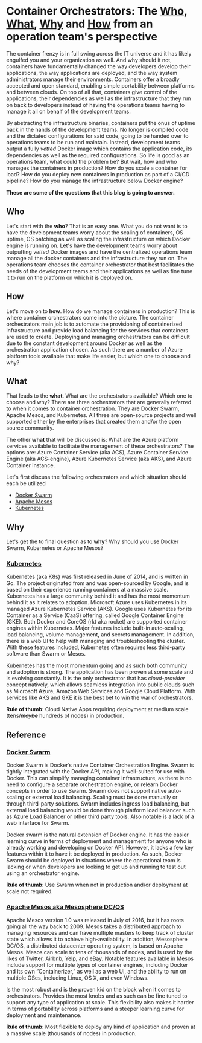 # Container Orchestrators: The [Who](#who), [What](#what), [Why](#why) and [How](#how) from an operation team's perspective

The container frenzy is in full swing across the IT universe and it has likely engulfed you and your organization as well. And why should it not, containers have fundamentally changed the way developers develop their applications, the way applications are deployed, and the way system administrators manage their environments. Containers offer a broadly accepted and open standard, enabling simple portability between platforms and between clouds. On top of all that, containers give control of the applications, their dependencies as well as the infrastructure that they run on back to developers instead of having the operations teams having to manage it all on behalf of the development teams. 

By abstracting the infrastructure binaries, containers put the onus of uptime back in the hands of the development teams. No longer is compiled code and the dictated configurations for said code, going to be handed over to operations teams to be run and maintain. Instead, development teams output a fully *vetted* Docker image which contains the application code, its dependencies as well as the required configurations. So life is good as an operations team, what could the problem be? But wait, how and who manages the containers in production? How do you scale a container for load? How do you deploy new containers in production as part of a CI/CD pipeline? How do you manage the infrastructure below Docker engine? 

**These are some of the questions that this blog is going to answer.**

## Who
Let's start with the **who**? That is an easy one. What you do not want is to have the development teams worry about the scaling of containers, OS uptime, OS patching as well as scaling the infrastructure on which Docker engine is running on. Let's have the development teams worry about outputting *vetted* Docker images and have the centralized operations team manage all the docker containers and the infrastructure they run on. The operations team chooses the container orchestrator that best facilitates the needs of the development teams and their applications as well as fine tune it to run on the platform on which it is deployed on.

## How
Let's move on to **how**. How do we manage containers in production? This is where container orchestrators come into the picture. The container orchestrators main job is to automate the provisioning of containerized infrastructure and provide load balancing for the services that containers are used to create. Deploying and managing orchestrators can be difficult due to the constant development around Docker as well as the orchestration application chosen. As such there are a number of Azure platform tools available that make life easier, but which one to choose and why? 

## What
That leads to the **what**. What are the orchestrators available? Which one to choose and why? There are three orchestrators that are generally referred to when it comes to container orchestration. They are Docker Swarm, Apache Mesos, and Kubernetes. All three are open-source projects and well supported either by the enterprises that created them and/or the open source community. 

The other **what** that will be discussed is: What are the Azure platform services available to facilitate the management of these orchestrators? The options are: Azure Container Service (aka ACS), Azure Container Service Engine (aka ACS-engine), Azure Kubernetes Service (aka AKS), and Azure Container Instance.

Let's first discuss the following orchestrators and which situation should each be utilized
*   [Docker Swarm](#docker-swarm)
*   [Apache Mesos](#apache-mesos)
*   [Kubernetes](#kubernetes)

## Why
Let's get the to final question as to **why**? Why should you use Docker Swarm, Kubernetes or Apache Mesos?


### [Kubernetes](https://kubernetes.io/docs/home/)

Kubernetes (aka K8s) was first released in June of 2014, and is written in Go. The project originated from and was open-sourced by Google, and is based on their experience running containers at a massive scale. Kubernetes has a large community behind it and has the most momentum behind it as it relates to adoption. Microsoft Azure uses Kubernetes in its managed Azure Kubernetes Service (AKS). Google uses Kubernetes for its Container as a Service (CaaS) offering, called Google Container Engine (GKE). Both Docker and CoreOS (rkt aka rocket) are supported container engines within Kubernetes. Major features include built-in auto-scaling, load balancing, volume management, and secrets management. In addition, there is a web UI to help with managing and troubleshooting the cluster. With these features included, Kubernetes often requires less third-party software than Swarm or Mesos.

Kubernetes has the most momentum going and as such both community and adoption is strong. The application has been proven at some scale and is evolving constantly. It is the only orchestrator that has *cloud-provider* concept natively, which allows seamless integration into public clouds such as Microsoft Azure, Amazon Web Services and Google Cloud Platform. With services like AKS and GKE it is the best bet to win the war of orchestrators.

**Rule of thumb**: Cloud Native Apps requiring deployment at medium scale (tens/~~*maybe*~~ hundreds of nodes) in production.

## Reference

### [Docker Swarm](https://docs.docker.com/engine/swarm/)
Docker Swarm is Docker’s native Container Orchestration Engine. Swarm is tightly integrated with the Docker API, making it well-suited for use with Docker. This can simplify managing container infrastructure, as there is no need to configure a separate orchestration engine, or relearn Docker concepts in order to use Swarm. Swarm does not support native auto-scaling or external load balancing. Scaling must be done manually or through third-party solutions. Swarm includes ingress load balancing, but external load balancing would be done through platform load balancer such as Azure Load Balancer or other third party tools. Also notable is a lack of a web interface for Swarm.

Docker swarm is the natural extension of Docker engine. It has the easier learning curve in terms of deployment and management for anyone who is already working and developing on Docker API. However, it lacks a few key features within it to have it be deployed in production. As such, Docker Swarm should be deployed in situations where the operational team is lacking or when developers are looking to get up and running to test out using an orchestrator engine. 

**Rule of thumb**: Use Swarm when not in production and/or deployment at scale not required.

###  [Apache Mesos aka Mesosphere DC/OS](http://mesos.apache.org/documentation/latest/)
Apache Mesos version 1.0 was released in July of 2016, but it has roots going all the way back to 2009. Mesos takes a distributed approach to managing resources and can have multiple masters to keep track of cluster state which allows it to achieve high-availability. In addition, Mesosphere DC/OS, a distributed datacenter operating system, is based on Apache Mesos. Mesos can scale to tens of thousands of nodes, and is used by the likes of Twitter, Airbnb, Yelp, and eBay. Notable features available in Mesos include support for multiple types of container engines, including Docker and its own “Containerizer,” as well as a web UI, and the ability to run on multiple OSes, including Linux, OS X, and even Windows.

Is the most robust and is the proven kid on the block when it comes to orchestrators. Provides the most knobs and as such can be fine tuned to support any type of application at scale. This flexibility also makes it harder in terms of portability across platforms and a steeper learning curve for deployment and maintenance. 

**Rule of thumb**: Most flexible to deploy any kind of application and proven at a massive scale (thousands of nodes) in production.